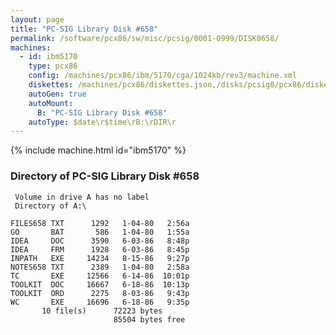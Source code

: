 ```yaml
---
layout: page
title: "PC-SIG Library Disk #658"
permalink: /software/pcx86/sw/misc/pcsig/0001-0999/DISK0658/
machines:
  - id: ibm5170
    type: pcx86
    config: /machines/pcx86/ibm/5170/cga/1024kb/rev3/machine.xml
    diskettes: /machines/pcx86/diskettes.json,/disks/pcsig0/pcx86/diskettes.json
    autoGen: true
    autoMount:
      B: "PC-SIG Library Disk #658"
    autoType: $date\r$time\rB:\rDIR\r
---
```


{% include machine.html id="ibm5170" %}

### Directory of PC-SIG Library Disk #658

     Volume in drive A has no label
     Directory of A:\

    FILES658 TXT      1292   1-04-80   2:56a
    GO       BAT       586   1-04-80   1:55a
    IDEA     DOC      3590   6-03-86   8:48p
    IDEA     FRM      1928   6-03-86   8:45p
    INPATH   EXE     14234   8-15-86   9:27p
    NOTES658 TXT      2389   1-04-80   2:58a
    TC       EXE     12566   6-14-86  10:01p
    TOOLKIT  DOC     16667   6-18-86  10:13p
    TOOLKIT  ORD      2275   8-03-86   9:43p
    WC       EXE     16696   6-18-86   9:35p
           10 file(s)      72223 bytes
                           85504 bytes free
